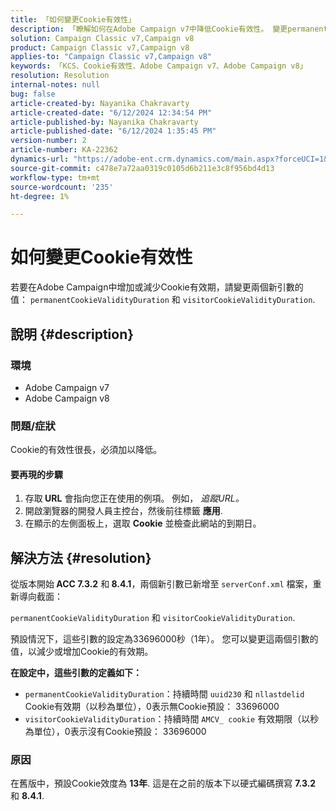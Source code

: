 ```yaml
---
title: 「如何變更Cookie有效性」
description: 「瞭解如何在Adobe Campaign v7中降低Cookie有效性。 變更permanentCookieValidityDuration和visitorCookieValidityDuration的值。」
solution: Campaign Classic v7,Campaign v8
product: Campaign Classic v7,Campaign v8
applies-to: "Campaign Classic v7,Campaign v8"
keywords: 「KCS、Cookie有效性、Adobe Campaign v7、Adobe Campaign v8」
resolution: Resolution
internal-notes: null
bug: false
article-created-by: Nayanika Chakravarty
article-created-date: "6/12/2024 12:34:54 PM"
article-published-by: Nayanika Chakravarty
article-published-date: "6/12/2024 1:35:45 PM"
version-number: 2
article-number: KA-22362
dynamics-url: "https://adobe-ent.crm.dynamics.com/main.aspx?forceUCI=1&pagetype=entityrecord&etn=knowledgearticle&id=0e660e25-b828-ef11-840b-6045bd0065b6"
source-git-commit: c478e7a72aa0319c0105d6b211e3c8f956bd4d13
workflow-type: tm+mt
source-wordcount: '235'
ht-degree: 1%

---
```


# 如何變更Cookie有效性


若要在Adobe Campaign中增加或減少Cookie有效期，請變更兩個新引數的值： `permanentCookieValidityDuration` 和 `visitorCookieValidityDuration`.

## 說明 {#description}


### 環境

- Adobe Campaign v7
- Adobe Campaign v8


### 問題/症狀

Cookie的有效性很長，必須加以降低。

#### 要再現的步驟

1. 存取<b> URL</b> 會指向您正在使用的例項。 例如， *追蹤URL。*
2. 開啟瀏覽器的開發人員主控台，然後前往標籤 <b>應用</b>.
3. 在顯示的左側面板上，選取 <b>Cookie</b> 並檢查此網站的到期日。



## 解決方法 {#resolution}


從版本開始<b> ACC 7.3.2</b> 和<b> 8.4.1</b>，兩個新引數已新增至 `serverConf.xml` 檔案，重新導向截面：

`permanentCookieValidityDuration` 和 `visitorCookieValidityDuration`.

預設情況下，這些引數的設定為33696000秒（1年）。 您可以變更這兩個引數的值，以減少或增加Cookie的有效期。

<b>在設定中，這些引數的定義如下：</b>

- `permanentCookieValidityDuration`：持續時間 `uuid230` 和 `nllastdelid` Cookie有效期（以秒為單位），0表示無Cookie預設： 33696000
- `visitorCookieValidityDuration`：持續時間 `AMCV_ cookie` 有效期限（以秒為單位），0表示沒有Cookie預設： 33696000


### 原因

在舊版中，預設Cookie效度為 <b>13年</b>. 這是在之前的版本下以硬式編碼撰寫 <b>7.3.2</b> 和 <b>8.4.1</b>.
